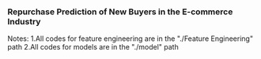 ### Repurchase Prediction of New Buyers in the E-commerce Industry
Notes: 1.All codes for feature engineering are in the "./Feature Engineering" path
2.All codes for models are in the "./model" path

